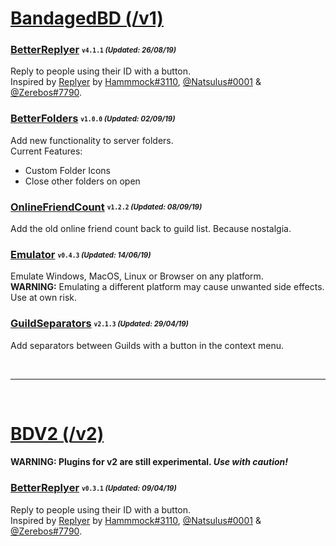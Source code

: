 # [BandagedBD (/v1)](/v1)

### [BetterReplyer](/v1/BetterReplyer.plugin.js) <sub><sup>`v4.1.1` *(Updated: 26/08/19)*</sup></sub>
Reply to people using their ID with a button.  
Inspired by [Replyer](https://github.com/cosmicsalad/Discord-Themes-and-Plugins/blob/master/plugins/replyer.plugin.js) by [Hammmock#3110](https://github.com/cosmicsalad), [@Natsulus#0001](https://github.com/Delivator) & [@Zerebos#7790](https://github.com/rauenzi).

### [BetterFolders](/v1/BetterFolders.plugin.js) <sub><sup>`v1.0.0` *(Updated: 02/09/19)*</sup></sub>
Add new functionality to server folders.  
Current Features:
- Custom Folder Icons
- Close other folders on open

### [OnlineFriendCount](/v1/OnlineFriendCount.plugin.js) <sub><sup>`v1.2.2` *(Updated: 08/09/19)*</sup></sub>
Add the old online friend count back to guild list. Because nostalgia.

### [Emulator](/v1/Emulator.plugin.js) <sub><sup>`v0.4.3` *(Updated: 14/06/19)*</sup></sub>
Emulate Windows, MacOS, Linux or Browser on any platform.  
**WARNING:** Emulating a different platform may cause unwanted side effects. Use at own risk.

### [GuildSeparators](/v1/GuildSeparators.plugin.js) <sub><sup>`v2.1.3` *(Updated: 29/04/19)*</sup></sub>
Add separators between Guilds with a button in the context menu.

<br>

---

<br>

# [BDV2 (/v2)](/v2)
#### **WARNING:** Plugins for v2 are still experimental. *Use with caution!*

### [BetterReplyer](/v2/BetterReplyer) <sub><sup>`v0.3.1` *(Updated: 09/04/19)*</sup></sub>
Reply to people using their ID with a button.  
Inspired by [Replyer](https://github.com/cosmicsalad/Discord-Themes-and-Plugins/blob/master/plugins/replyer.plugin.js) by [Hammmock#3110](https://github.com/cosmicsalad), [@Natsulus#0001](https://github.com/Delivator) & [@Zerebos#7790](https://github.com/rauenzi).